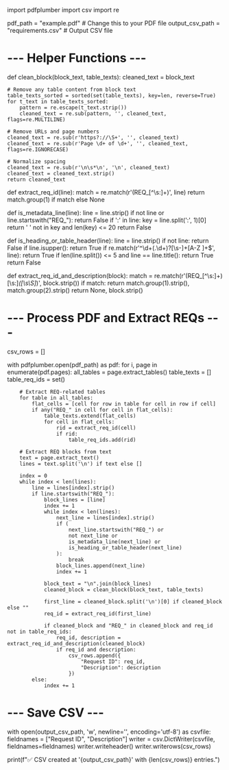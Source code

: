 import pdfplumber
import csv
import re

pdf_path = "example.pdf"              # Change this to your PDF file
output_csv_path = "requirements.csv"  # Output CSV file

# --- Helper Functions ---

def clean_block(block_text, table_texts):
    cleaned_text = block_text

    # Remove any table content from block text
    table_texts_sorted = sorted(set(table_texts), key=len, reverse=True)
    for t_text in table_texts_sorted:
        pattern = re.escape(t_text.strip())
        cleaned_text = re.sub(pattern, '', cleaned_text, flags=re.MULTILINE)

    # Remove URLs and page numbers
    cleaned_text = re.sub(r'https?://\S+', '', cleaned_text)
    cleaned_text = re.sub(r'Page \d+ of \d+', '', cleaned_text, flags=re.IGNORECASE)

    # Normalize spacing
    cleaned_text = re.sub(r'\n\s*\n', '\n', cleaned_text)
    cleaned_text = cleaned_text.strip()
    return cleaned_text

def extract_req_id(line):
    match = re.match(r'(REQ_[^\s:]+)', line)
    return match.group(1) if match else None

def is_metadata_line(line):
    line = line.strip()
    if not line or line.startswith("REQ_"):
        return False
    if ':' in line:
        key = line.split(':', 1)[0]
        return ' ' not in key and len(key) <= 20
    return False

def is_heading_or_table_header(line):
    line = line.strip()
    if not line:
        return False
    if line.isupper():
        return True
    if re.match(r'^\d+(\.\d+)?[\s\-]+[A-Z ]+$', line):
        return True
    if len(line.split()) <= 5 and line == line.title():
        return True
    return False

def extract_req_id_and_description(block):
    match = re.match(r'(REQ_[^\s:]+)[\s:]*([\s\S]*)', block.strip())
    if match:
        return match.group(1).strip(), match.group(2).strip()
    return None, block.strip()

# --- Process PDF and Extract REQs ---

csv_rows = []

with pdfplumber.open(pdf_path) as pdf:
    for i, page in enumerate(pdf.pages):
        all_tables = page.extract_tables()
        table_texts = []
        table_req_ids = set()

        # Extract REQ-related tables
        for table in all_tables:
            flat_cells = [cell for row in table for cell in row if cell]
            if any("REQ_" in cell for cell in flat_cells):
                table_texts.extend(flat_cells)
                for cell in flat_cells:
                    rid = extract_req_id(cell)
                    if rid:
                        table_req_ids.add(rid)

        # Extract REQ blocks from text
        text = page.extract_text()
        lines = text.split('\n') if text else []

        index = 0
        while index < len(lines):
            line = lines[index].strip()
            if line.startswith("REQ_"):
                block_lines = [line]
                index += 1
                while index < len(lines):
                    next_line = lines[index].strip()
                    if (
                        next_line.startswith("REQ_") or
                        not next_line or
                        is_metadata_line(next_line) or
                        is_heading_or_table_header(next_line)
                    ):
                        break
                    block_lines.append(next_line)
                    index += 1

                block_text = "\n".join(block_lines)
                cleaned_block = clean_block(block_text, table_texts)

                first_line = cleaned_block.split('\n')[0] if cleaned_block else ""
                req_id = extract_req_id(first_line)

                if cleaned_block and "REQ_" in cleaned_block and req_id not in table_req_ids:
                    req_id, description = extract_req_id_and_description(cleaned_block)
                    if req_id and description:
                        csv_rows.append({
                            "Request ID": req_id,
                            "Description": description
                        })
            else:
                index += 1

# --- Save CSV ---

with open(output_csv_path, 'w', newline='', encoding='utf-8') as csvfile:
    fieldnames = ["Request ID", "Description"]
    writer = csv.DictWriter(csvfile, fieldnames=fieldnames)
    writer.writeheader()
    writer.writerows(csv_rows)

print(f"✅ CSV created at '{output_csv_path}' with {len(csv_rows)} entries.")
